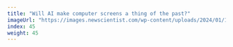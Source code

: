 ```yaml
---
title: "Will AI make computer screens a thing of the past?"
imageUrl: "https://images.newscientist.com/wp-content/uploads/2024/01/12164130/SEI_186914971.jpg?width=600"
index: 45
weight: 45
---
```

